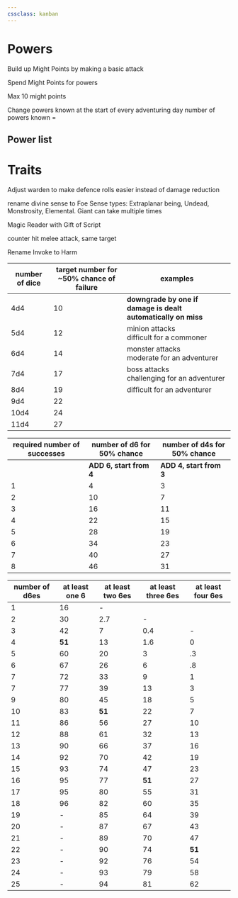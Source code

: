 ```yaml
---
cssclass: kanban
---
```

# Powers

Build up Might Points by making a basic attack

Spend Might Points for powers

Max 10 might points

Change powers known at the start of every adventuring day
number of powers known = 

## Power list
# Traits
Adjust warden to make defence rolls easier instead of damage reduction

rename divine sense to Foe Sense
types: Extraplanar being, Undead, Monstrosity, Elemental. Giant
can take multiple times

Magic Reader with Gift of Script

counter hit melee attack, same target

Rename Invoke to Harm


| number of dice | target number for ~50% chance of failure | examples                                                      |
| -------------- | ---------------------------------------- | ------------------------------------------------------------- |
| 4d4            | 10                                       | **downgrade by one if damage is dealt automatically on miss** |
| 5d4            | 12                                       | minion attacks <br> difficult for a commoner                  |
| 6d4            | 14                                       | monster attacks <br> moderate for an adventurer               |
| 7d4            | 17                                       | boss attacks <br> challenging for an adventurer               |
| 8d4            | 19                                       | difficult for an adventurer                                   |
| 9d4            | 22                                       |                                                               |
| 10d4           | 24                                       |                                                               |
| 11d4           | 27                                       |                                                               |



| required number of successes | number of d6 for 50% chance | number of d4s for 50% chance |
| ---------------------------- | --------------------------- | ---------------------------- |
|                              | **ADD 6, start from 4**     | **ADD 4, start from 3**      |
| 1                            | 4                           | 3                            |
| 2                            | 10                          | 7                            |
| 3                            | 16                          | 11                           |
| 4                            | 22                          | 15                           |
| 5                            | 28                          | 19                           |
| 6                            | 34                          | 23                           |
| 7                            | 40                          | 27                           |
| 8                            | 46                          | 31                           |


| number of d6es | at least one 6 | at least two 6es | at least three 6es | at least four 6es |
| -------------- | -------------- | ---------------- | ------------------ | ----------------- |
| 1              | 16             | -                |                    |                   |
| 2              | 30             | 2.7              | -                  |                   |
| 3              | 42             | 7                | 0.4                | -                 |
| 4              | **51**         | 13               | 1.6                | 0                 |
| 5              | 60             | 20               | 3                  | .3                |
| 6              | 67             | 26               | 6                  | .8                |
| 7              | 72             | 33               | 9                  | 1                 |
| 7              | 77             | 39               | 13                 | 3                 |
| 9              | 80             | 45               | 18                 | 5                 |
| 10             | 83             | **51**           | 22                 | 7                 |
| 11             | 86             | 56               | 27                 | 10                |
| 12             | 88             | 61               | 32                 | 13                |
| 13             | 90             | 66               | 37                 | 16                |
| 14             | 92             | 70               | 42                 | 19                |
| 15             | 93             | 74               | 47                 | 23                |
| 16             | 95             | 77               | **51**             | 27                | 
| 17             | 95             | 80               | 55                 | 31                |
| 18             | 96             | 82               | 60                 | 35                |
| 19             | -              | 85               | 64                 | 39                |
| 20             | -              | 87               | 67                 | 43                |
| 21             | -              | 89               | 70                 | 47                |
| 22             | -              | 90               | 74                 | **51**            |
| 23             | -              | 92               | 76                 | 54                |
| 24             | -              | 93               | 79                 | 58                |
| 25             | -              | 94               | 81                 | 62                |





